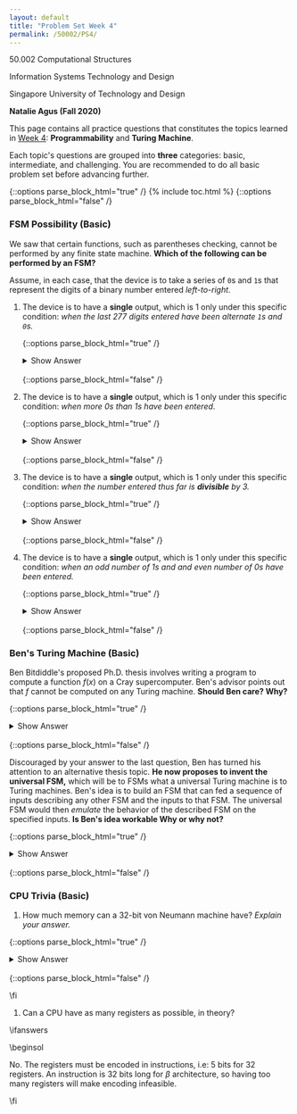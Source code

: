 ```yaml
---
layout: default
title: "Problem Set Week 4"
permalink: /50002/PS4/
---
```

50.002 Computational Structures 

Information Systems Technology and Design 

Singapore University of Technology and Design 

**Natalie Agus (Fall 2020)**

This page contains all practice questions that constitutes the topics learned in <ins>Week 4</ins>: **Programmability** and **Turing Machine**. 

Each topic's questions are grouped into **three** categories: basic, intermediate, and challenging. You are recommended to do all basic problem set before advancing further. 

{::options parse_block_html="true" /}
{% include toc.html %}
{::options parse_block_html="false" /}



### FSM Possibility (Basic)

  

We saw that certain functions, such as parentheses checking, cannot be performed by any finite state machine. **Which of the following can be performed by an FSM?** 

Assume, in each case, that the device is to take a series of `0`s and `1`s that represent the digits of a binary number entered *left-to-right*. 

1. The device is to have a **single** output, which is 1 only under this specific condition: *when the last 277 digits entered have been alternate `1`s and `0`s.*
	
	{::options parse_block_html="true" /}
	<details>
	<summary markdown="span">Show Answer</summary>

	**Yes**. It is a bit tedious for 277 digits, but you should be able to sketch FSM for 3 or 4 digits.
	</details>
	<br/>
	{::options parse_block_html="false" /}


1. The device is to have a **single** output, which is 1 only under this specific condition: *when more 0s than 1s have been entered*.


	{::options parse_block_html="true" /}
	<details>
	<summary markdown="span">Show Answer</summary>

	**No**. Requires unbounded counting.
	</details>
	<br/>
	{::options parse_block_html="false" /}

1. The device is to have a **single** output, which is 1 only under this specific condition: *when the number entered thus far is **divisible** by 3.*


	{::options parse_block_html="true" /}
	<details>
	<summary markdown="span">Show Answer</summary>

	**Yes**, can be done by a 3-state machine.
	</details>
	<br/>
	{::options parse_block_html="false" /}


1. The device is to have a **single** output, which is 1 only under this specific condition: *when an odd number of 1s and and even number of 0s have been entered.*


	{::options parse_block_html="true" /}
	<details>
	<summary markdown="span">Show Answer</summary>

	**Yes**, can be done with a 4-state machine. 
	</details>
	<br/>
	{::options parse_block_html="false" /}

  

### Ben's Turing Machine (Basic)

  
Ben Bitdiddle's proposed Ph.D. thesis involves writing a program to compute a function $f(x)$ on a Cray supercomputer. Ben's advisor points out that $f$ cannot be computed on any Turing machine. **Should Ben care? Why?**

{::options parse_block_html="true" /}
<details>
<summary markdown="span">Show Answer</summary>

Church's thesis says that if the function can't be computed on any Turing machine, then it can't be computed on any physically realizable machine that we know of. So Ben is out of luck... a Cray *supercomputer* isn't "super" in that sense.
</details>
<br/>
{::options parse_block_html="false" /}
  
  

Discouraged by your answer to the last question, Ben has turned his attention to an alternative thesis topic. **He now proposes to invent the universal FSM,** which will be to FSMs what a universal Turing machine is to Turing machines. Ben's idea is to build an FSM that can fed a sequence of inputs describing any other FSM and the inputs to that FSM. The universal FSM would then *emulate* the behavior of the described FSM on the specified inputs. **Is Ben's idea workable Why or why not?**


{::options parse_block_html="true" /}
<details>
<summary markdown="span">Show Answer</summary>

Unfortunately, the Universal FSM will have some fixed number (N) of states built into its design. So it won't have enough states to emulate machines with more than N states. Ben's idea isn't workable, and there's no such thing as "Universal FSM" as he proposed.
</details>
<br/>
{::options parse_block_html="false" /}
  

### CPU Trivia (Basic)

1. How much memory can a 32-bit von Neumann machine have? *Explain your answer.*


{::options parse_block_html="true" /}
<details>
<summary markdown="span">Show Answer</summary>

$2^{32}$ **bytes** because each address is also 32 bits long in a 32-bit von Neu.
</details>
<br/>
{::options parse_block_html="false" /}



\fi

1. Can a CPU have as many registers as possible, in theory?

\ifanswers

\beginsol

No. The registers must be encoded in instructions, i.e: 5 bits for 32 registers. An instruction is 32 bits long for $\beta$ architecture, so having too many registers will make encoding infeasible.

\fi
<!--stackedit_data:
eyJoaXN0b3J5IjpbLTEwOTMzODEwOTUsNTEwOTg0MDVdfQ==
-->